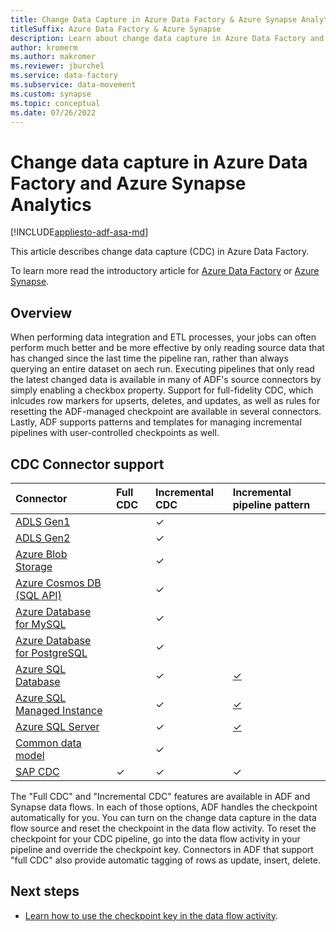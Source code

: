 ```yaml
---
title: Change Data Capture in Azure Data Factory & Azure Synapse Analytics
titleSuffix: Azure Data Factory & Azure Synapse
description: Learn about change data capture in Azure Data Factory and Azure Synapse Analytics.
author: kromerm
ms.author: makromer
ms.reviewer: jburchel
ms.service: data-factory
ms.subservice: data-movement
ms.custom: synapse
ms.topic: conceptual
ms.date: 07/26/2022
---
```


# Change data capture in Azure Data Factory and Azure Synapse Analytics

[!INCLUDE[appliesto-adf-asa-md](includes/appliesto-adf-asa-md.md)]

This article describes change data capture (CDC) in Azure Data Factory.

To learn more read the introductory article for [Azure Data Factory](introduction.md) or [Azure Synapse](../synapse-analytics/overview-what-is.md).

## Overview

When performing data integration and ETL processes, your jobs can often perform much better and be more effective by only reading source data that has changed since the last time the pipeline ran, rather than always querying an entire dataset on aech run. Executing pipelines that only read the latest changed data is available in many of ADF's source connectors by simply enabling a checkbox property. Support for full-fidelity CDC, which inlcudes row markers for upserts, deletes, and updates, as well as rules for resetting the ADF-managed checkpoint are available in several connectors. Lastly, ADF supports patterns and templates for managing incremental pipelines with user-controlled checkpoints as well.

## CDC Connector support

| Connector   | Full CDC | Incremental CDC | Incremental pipeline pattern |
| :-------------------- | :--------------------------- | :--------------------------------- | :--------------------------- |
| [ADLS Gen1](load-azure-data-lake-store.md) | &nbsp; | ✓    |  &nbsp;    |
| [ADLS Gen2](load-azure-data-lake-storage-gen2.md) | &nbsp; | ✓    |  &nbsp;    |
| [Azure Blob Storage](connector-azure-blob-storage.md) | &nbsp;    | ✓    | &nbsp;   |   
| [Azure Cosmos DB (SQL API)](connector-azure-cosmos-db.md) | &nbsp; | ✓ | &nbsp; |
| [Azure Database for MySQL](connector-azure-database-for-mysql.md) | &nbsp; | ✓ | &nbsp; |
| [Azure Database for PostgreSQL](connector-azure-database-for-postgresql.md) | &nbsp; | ✓ | &nbsp; |
| [Azure SQL Database](connector-azure-sql-database.md) | &nbsp; | ✓ | [✓](tutorial-incremental-copy-portal.md) |
| [Azure SQL Managed Instance](connector-azure-sql-managed-instance.md) | &nbsp; | ✓ | [✓](tutorial-incremental-copy-change-data-capture-feature-portal.md) |
| [Azure SQL Server](connector-sql-server.md) | &nbsp; | ✓ | [✓](tutorial-incremental-copy-multiple-tables-portal.md) |
| [Common data model](format-common-data-model.md) | &nbsp; | ✓    | &nbsp;     |
| [SAP CDC](connector-sap-change-data-capture.md) | ✓ | ✓ | ✓ |

The "Full CDC" and "Incremental CDC" features are available in ADF and Synapse data flows. In each of those options, ADF handles the checkpoint automatically for you. You can turn on the change data capture in the data flow source and reset the checkpoint in the data flow activity. To reset the checkpoint for your CDC pipeline, go into the data flow activity in your pipeline and override the checkpoint key. Connectors in ADF that support "full CDC" also provide automatic tagging of rows as update, insert, delete.

## Next steps

- [Learn how to use the checkpoint key in the data flow activity](control-flow-execute-data-flow-activity.md).

